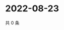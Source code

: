 # 2022-08-23

共 0 条

<!-- BEGIN WEIBO -->
<!-- 最后更新时间 Tue Aug 23 2022 17:01:19 GMT+0800 (China Standard Time) -->

<!-- END WEIBO -->
